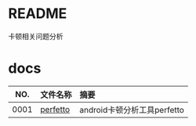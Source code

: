 # README

卡顿相关问题分析

# docs

NO.|文件名称|摘要
:--:|:--|:--
0001| [perfetto](choppy/0001_perfetto.md) | android卡顿分析工具perfetto